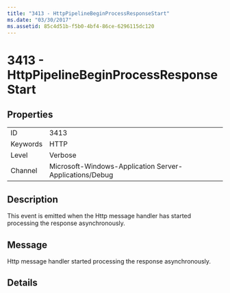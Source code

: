 ```yaml
---
title: "3413 - HttpPipelineBeginProcessResponseStart"
ms.date: "03/30/2017"
ms.assetid: 85c4d51b-f5b0-4bf4-86ce-6296115dc120
---
```

# 3413 - HttpPipelineBeginProcessResponseStart
## Properties  
  
|||  
|-|-|  
|ID|3413|  
|Keywords|HTTP|  
|Level|Verbose|  
|Channel|Microsoft-Windows-Application Server-Applications/Debug|  
  
## Description  
 This event is emitted when the Http message handler has started processing the response asynchronously.  
  
## Message  
 Http message handler started processing the response asynchronously.  
  
## Details
